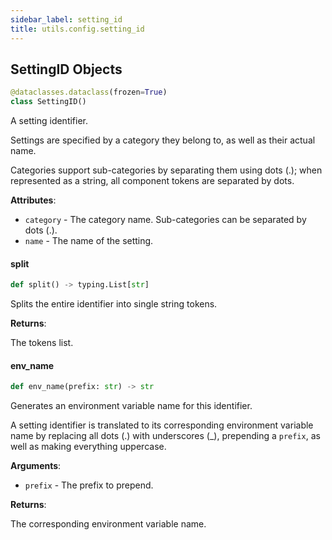 ```yaml
---
sidebar_label: setting_id
title: utils.config.setting_id
---
```


## SettingID Objects

```python
@dataclasses.dataclass(frozen=True)
class SettingID()
```

A setting identifier.

Settings are specified by a category they belong to, as well as their actual name.

Categories support sub-categories by separating them using dots (.);
when represented as a string, all component tokens are separated by dots.

**Attributes**:

- `category` - The category name. Sub-categories can be separated by dots (.).
- `name` - The name of the setting.

#### split

```python
def split() -> typing.List[str]
```

Splits the entire identifier into single string tokens.

**Returns**:

  The tokens list.

#### env\_name

```python
def env_name(prefix: str) -> str
```

Generates an environment variable name for this identifier.

A setting identifier is translated to its corresponding environment variable name by replacing all dots (.) with underscores (_),
prepending a ``prefix``, as well as making everything uppercase.

**Arguments**:

- `prefix` - The prefix to prepend.
  

**Returns**:

  The corresponding environment variable name.

